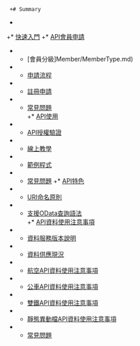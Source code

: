      +# Summary
 +
 +* [快速入門](README.md)
 +* [API會員申請](Member/AccountApply.md)
 +    * [會員分級]Member/MemberType.md)
 +    * [申請流程](Member/RegisterSOP.md)
 +    * [註冊申請](Member/GoRegister.md)
 +    * [常見問題](Member/MemberFAQ.md)       
 +* [API使用](API/API.md)
 +    * [API授權驗證](API/HMac.md)
 +    * [線上教學](API/Demo.md)
 +    * [範例程式](API/Code.md)
 +    * [常見問題](API/FAQ.md)
 +* [API特色](API+/Feature.md)
 +    * [URI命名原則](API+/URI.md)
 +    * [支援OData查詢語法](API+/OData.md)    
 +* [API資料使用注意事項](APIData/Announcement.md)
 +    * [資料服務版本說明](APIData/Version.md)
 +    * [資料供應現況](APIData/SupplyStatus.md)
 +    * [航空API資料使用注意事項](APIData/Aviation.md)
 +    * [公車API資料使用注意事項](APIData/Bus.md)
 +    * [雙鐵API資料使用注意事項](APIData/Rail.md)
 +    * [靜態異動檔API資料使用注意事項](APIData/Variation.md)
 +    * [常見問題](APIData/FAQ.md)    
